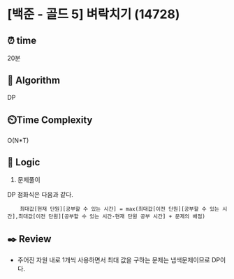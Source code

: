 # [백준 - 골드 5] 벼락치기 (14728)
 
## ⏰  **time**

20분

## :pushpin: **Algorithm**

DP

## ⏲️**Time Complexity**

O(N*T)

## :round_pushpin: **Logic**
1. 문제풀이

DP 점화식은 다음과 같다.

```
    최대값[현재 단원][공부할 수 있는 시간] = max(최대값[이전 단원][공부할 수 있는 시간],최대값[이전 단원][공부할 수 있는 시간-현재 단원 공부 시간] + 문제의 배점)
```


## :black_nib: **Review**
- 주어진 자원 내로 1개씩 사용하면서 최대 값을 구하는 문제는 냅색문제이므로 DP이다.